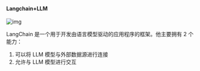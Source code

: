 #### Langchain+LLM

[Langchain+LLM]: https://zhuanlan.zhihu.com/p/629915964
[Langchain]: https://liaokong.gitbook.io/llm-kai-fa-jiao-cheng/

![img](https://pic2.zhimg.com/v2-a017586a0466364abc80036951f74cb5_r.jpg)



LangChain 是一个用于开发由语言模型驱动的应用程序的框架。他主要拥有 2 个能力：

1. 可以将 LLM 模型与外部数据源进行连接
2. 允许与 LLM 模型进行交互